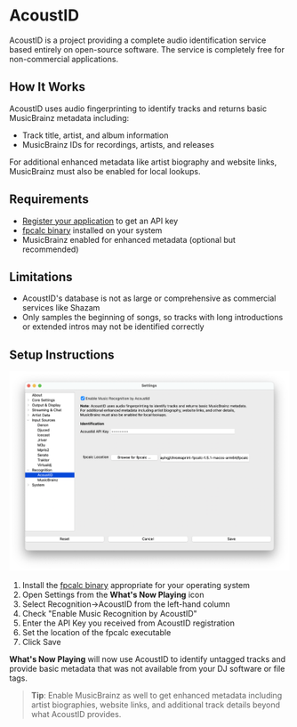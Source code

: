 # AcoustID

AcoustID is a project providing a complete audio identification service based entirely on open-source
software. The service is completely free for non-commercial applications.

## How It Works

AcoustID uses audio fingerprinting to identify tracks and returns basic MusicBrainz metadata including:

- Track title, artist, and album information
- MusicBrainz IDs for recordings, artists, and releases

For additional enhanced metadata like artist biography and website links, MusicBrainz must also be enabled
for local lookups.

## Requirements

- [Register your application](https://acoustid.org/new-application) to get an API key
- [fpcalc binary](https://acoustid.org/chromaprint) installed on your system
- MusicBrainz enabled for enhanced metadata (optional but recommended)

## Limitations

- AcoustID's database is not as large or comprehensive as commercial services like Shazam
- Only samples the beginning of songs, so tracks with long introductions or extended intros may not be identified correctly

## Setup Instructions

[![AcoustID Settings](images/acoustid.png)](images/acoustid.png)

1. Install the [fpcalc binary](https://acoustid.org/chromaprint) appropriate for your operating system
2. Open Settings from the **What's Now Playing** icon
3. Select Recognition->AcoustID from the left-hand column
4. Check "Enable Music Recognition by AcoustID"
5. Enter the API Key you received from AcoustID registration
6. Set the location of the fpcalc executable
7. Click Save

**What's Now Playing** will now use AcoustID to identify untagged tracks and provide basic metadata that
was not available from your DJ software or file tags.

> **Tip**: Enable MusicBrainz as well to get enhanced metadata including artist biographies, website
> links, and additional track details beyond what AcoustID provides.
